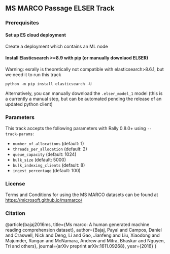 ## MS MARCO Passage ELSER Track

### Prerequisites
#### Set up ES cloud deployment
Create a deployment which contains an ML node
#### Install Elasticsearch >=8.9 with pip (or manually downlaod ELSER)
Warning: esrally is theoretically not compatible with elasticsearch>8.6.1, but we need it to run this track

`python -m pip install elasticsearch -U`

Alternatively, you can manually download the `.elser_model_1` model (this is a currently a manual step, but can be automated pending the release of an updated python client)


### Parameters
This track accepts the following parameters with Rally 0.8.0+ using `--track-params`:
* `number_of_allocations` (default: 1)
* `threads_per_allocation` (default: 2)
* `queue_capacity` (default: 1024)
* `bulk_size` (default: 5000)
* `bulk_indexing_clients` (default: 8)
* `ingest_percentage` (default: 100)

### License
Terms and Conditions for using the MS MARCO datasets can be found at https://microsoft.github.io/msmarco/

### Citation
@article{bajaj2016ms,
title={Ms marco: A human generated machine reading comprehension dataset},
author={Bajaj, Payal and Campos, Daniel and Craswell, Nick and Deng, Li and Gao, Jianfeng and Liu, Xiaodong and Majumder, Rangan and McNamara, Andrew and Mitra, Bhaskar and Nguyen, Tri and others},
journal={arXiv preprint arXiv:1611.09268},
year={2016}
}

